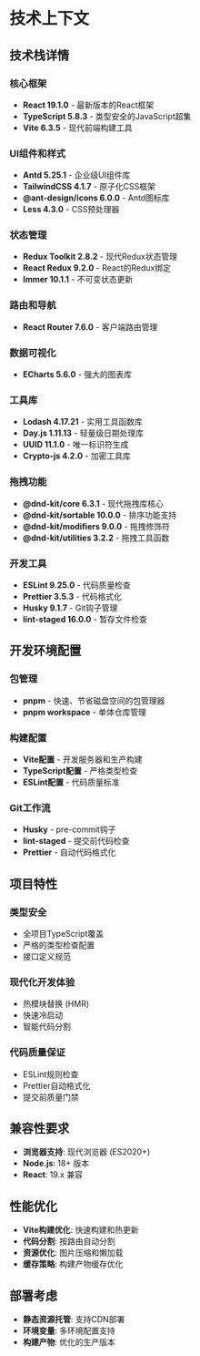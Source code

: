 # 技术上下文

## 技术栈详情

### 核心框架

- **React 19.1.0** - 最新版本的React框架
- **TypeScript 5.8.3** - 类型安全的JavaScript超集
- **Vite 6.3.5** - 现代前端构建工具

### UI组件和样式

- **Antd 5.25.1** - 企业级UI组件库
- **TailwindCSS 4.1.7** - 原子化CSS框架
- **@ant-design/icons 6.0.0** - Antd图标库
- **Less 4.3.0** - CSS预处理器

### 状态管理

- **Redux Toolkit 2.8.2** - 现代Redux状态管理
- **React Redux 9.2.0** - React的Redux绑定
- **Immer 10.1.1** - 不可变状态更新

### 路由和导航

- **React Router 7.6.0** - 客户端路由管理

### 数据可视化

- **ECharts 5.6.0** - 强大的图表库

### 工具库

- **Lodash 4.17.21** - 实用工具函数库
- **Day.js 1.11.13** - 轻量级日期处理库
- **UUID 11.1.0** - 唯一标识符生成
- **Crypto-js 4.2.0** - 加密工具库

### 拖拽功能

- **@dnd-kit/core 6.3.1** - 现代拖拽库核心
- **@dnd-kit/sortable 10.0.0** - 排序功能支持
- **@dnd-kit/modifiers 9.0.0** - 拖拽修饰符
- **@dnd-kit/utilities 3.2.2** - 拖拽工具函数

### 开发工具

- **ESLint 9.25.0** - 代码质量检查
- **Prettier 3.5.3** - 代码格式化
- **Husky 9.1.7** - Git钩子管理
- **lint-staged 16.0.0** - 暂存文件检查

## 开发环境配置

### 包管理

- **pnpm** - 快速、节省磁盘空间的包管理器
- **pnpm workspace** - 单体仓库管理

### 构建配置

- **Vite配置** - 开发服务器和生产构建
- **TypeScript配置** - 严格类型检查
- **ESLint配置** - 代码质量标准

### Git工作流

- **Husky** - pre-commit钩子
- **lint-staged** - 提交前代码检查
- **Prettier** - 自动代码格式化

## 项目特性

### 类型安全

- 全项目TypeScript覆盖
- 严格的类型检查配置
- 接口定义规范

### 现代化开发体验

- 热模块替换 (HMR)
- 快速冷启动
- 智能代码分割

### 代码质量保证

- ESLint规则检查
- Prettier自动格式化
- 提交前质量门禁

## 兼容性要求

- **浏览器支持**: 现代浏览器 (ES2020+)
- **Node.js**: 18+ 版本
- **React**: 19.x 兼容

## 性能优化

- **Vite构建优化**: 快速构建和热更新
- **代码分割**: 按路由自动分割
- **资源优化**: 图片压缩和懒加载
- **缓存策略**: 构建产物缓存优化

## 部署考虑

- **静态资源托管**: 支持CDN部署
- **环境变量**: 多环境配置支持
- **构建产物**: 优化的生产版本
